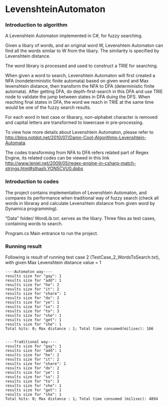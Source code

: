 # LevenshteinAutomaton
### Introduction to algorithm
A Levenshtein Automaton implemented in C#, for fuzzy searching.

Given a libary of words, and an original word W, Levenshtein Automaton can find all the words similar to W from the libary. The similarity is specified by Levenshtein distance.

The word library is processed and used to construct a TRIE for searching.

When given a word to search, Levenshtein Automaton will first created a NFA (nondeterministic finite automata) based on given word and Max levenshtein distance, then transform the NFA to DFA (deterministic finite automata).
After getting DFA, do depth-first-search in this DFA and use TRIE node to validate the jump between states in DFA duing the DFS. When reaching final states in DFA, the word we reach in TRIE at the same time would be one of the fuzzy search results.

For each word in test case or libarary, non-alphabet character is removed and capital letters are transformed to lowercase in pre-processing.

To view how more details about Levenshtein Automaton, please refer to http://blog.notdot.net/2010/07/Damn-Cool-Algorithms-Levenshtein-Automata.

The codes transforming from NFA to DFA refers related part of Regex Engine, its related codes can be viewed in this link
http://www.leniel.net/2009/05/regex-engine-in-csharp-match-strings.html#sthash.YON5CVU0.dpbs

### Introduction to codes
The project contains implementation of Levenshtein Automaton, and compares its performance when traditional way of fuzzy search (check all words in libraray and calculate Levenshtein distance from given word by Dynamica programming).

"Data" folder/
	WordLib.txt: serves as the libary.
	Three files as test cases, containing words to search.
	
Program.cs
	Main entrance to run the project.

### Running result
Following is result of running test case 2 (TestCase_2_WordsToSearch.txt), with given Max Levenshtein distance value = 1

	----Automaton way----
	results size for "gay": 1
	results size for "add": 1
	results size for "he": 2
	results size for "it": 2
	results size for "share": 1
	results size for "do": 2
	results size for "ye": 1
	results size for "so": 2
	results size for "to": 3
	results size for "she": 1
	results size for "get": 1
	results size for "she": 1
	Total hits: 0; Max distance : 1; Total time consumed(milisec): 166


	----Traditional way----
	results size for "gay": 1
	results size for "add": 1
	results size for "he": 2
	results size for "it": 2
	results size for "share": 1
	results size for "do": 2
	results size for "ye": 1
	results size for "so": 2
	results size for "to": 3
	results size for "she": 1
	results size for "get": 1
	results size for "she": 1
	Total hits: 0; Max distance : 1; Total time consumed (milisec): 4894

